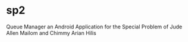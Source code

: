 sp2
===

Queue Manager
an Android Application for the Special Problem of Jude Allen Mailom and Chimmy Arian Hilis